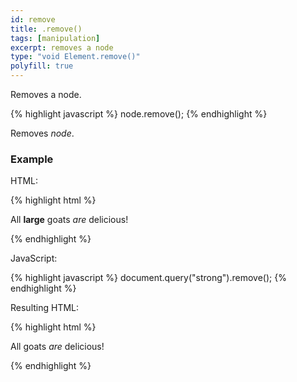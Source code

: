 ```yaml
---
id: remove
title: .remove()
tags: [manipulation]
excerpt: removes a node
type: "void Element.remove()"
polyfill: true
---
```


Removes a node.

{% highlight javascript %}
node.remove();
{% endhighlight %}

Removes <var>node</var>.

### Example

HTML:

{% highlight html %}
<p>
    All
    <strong>large</strong>
    goats
    <em>are</em>
    delicious!
</p>
{% endhighlight %}

JavaScript:

{% highlight javascript %}
document.query("strong").remove();
{% endhighlight %}

Resulting HTML:

{% highlight html %}
<p>
    All
    goats
    <em>are</em>
    delicious!
</p>
{% endhighlight %}
